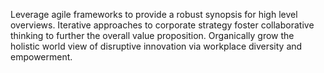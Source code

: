 Leverage agile frameworks to provide a robust synopsis for high level overviews. Iterative approaches to corporate strategy foster collaborative thinking to further the overall value proposition. Organically grow the holistic world view of disruptive
innovation via workplace diversity and empowerment.